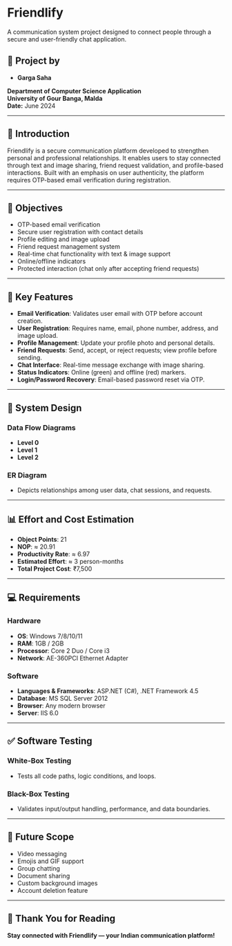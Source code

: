# Friendlify

A communication system project designed to connect people through a secure and user-friendly chat application.

## 👥 Project by
- **Garga Saha**

**Department of Computer Science Application**  
**University of Gour Banga, Malda**  
**Date:** June 2024

---

## 📌 Introduction

Friendlify is a secure communication platform developed to strengthen personal and professional relationships. It enables users to stay connected through text and image sharing, friend request validation, and profile-based interactions. Built with an emphasis on user authenticity, the platform requires OTP-based email verification during registration.

---

## 🎯 Objectives

- OTP-based email verification
- Secure user registration with contact details
- Profile editing and image upload
- Friend request management system
- Real-time chat functionality with text & image support
- Online/offline indicators
- Protected interaction (chat only after accepting friend requests)

---

## 🔐 Key Features

- **Email Verification**: Validates user email with OTP before account creation.
- **User Registration**: Requires name, email, phone number, address, and image upload.
- **Profile Management**: Update your profile photo and personal details.
- **Friend Requests**: Send, accept, or reject requests; view profile before sending.
- **Chat Interface**: Real-time message exchange with image sharing.
- **Status Indicators**: Online (green) and offline (red) markers.
- **Login/Password Recovery**: Email-based password reset via OTP.

---

## 🧠 System Design

### Data Flow Diagrams
- **Level 0**
- **Level 1**
- **Level 2**

### ER Diagram
- Depicts relationships among user data, chat sessions, and requests.

---

## 📊 Effort and Cost Estimation

- **Object Points**: 21
- **NOP**: ≈ 20.91
- **Productivity Rate**: ≈ 6.97
- **Estimated Effort**: ≈ 3 person-months
- **Total Project Cost**: ₹7,500

---

## 💻 Requirements

### Hardware
- **OS**: Windows 7/8/10/11
- **RAM**: 1GB / 2GB
- **Processor**: Core 2 Duo / Core i3
- **Network**: AE-360PCI Ethernet Adapter

### Software
- **Languages & Frameworks**: ASP.NET (C#), .NET Framework 4.5
- **Database**: MS SQL Server 2012
- **Browser**: Any modern browser
- **Server**: IIS 6.0

---

## ✅ Software Testing

### White-Box Testing
- Tests all code paths, logic conditions, and loops.

### Black-Box Testing
- Validates input/output handling, performance, and data boundaries.

---

## 🔮 Future Scope

- Video messaging
- Emojis and GIF support
- Group chatting
- Document sharing
- Custom background images
- Account deletion feature

---

## 🙏 Thank You for Reading

**Stay connected with Friendlify — your Indian communication platform!**
